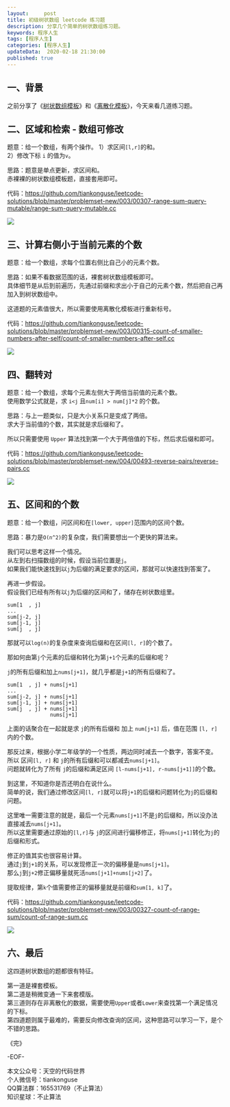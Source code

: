 ```yaml
---   
layout:     post  
title: 初级树状数组 leetcode 练习题  
description: 分享几个简单的树状数组练习题。  
keywords: 程序人生  
tags: [程序人生]    
categories: [程序人生]  
updateData:  2020-02-18 21:30:00  
published: true  
---  
```



## 一、背景  


之前分享了《[树状数组模板](https://mp.weixin.qq.com/s/pIzfukAJH95_jTjYum_GbA)》和《[离散化模板](https://mp.weixin.qq.com/s/SYScWyF9Cm0qWPnr3BPz3g)》，今天来看几道练习题。  


## 二、区域和检索 - 数组可修改  


题意：给一个数组，有两个操作。
1）求区间`[l,r]`的和。  
2）修改下标 `i` 的值为`v`。  


思路：题意是单点更新，求区间和。  
赤裸裸的树状数组模板题，直接套用即可。  


代码：https://github.com/tiankonguse/leetcode-solutions/blob/master/problemset-new/003/00307-range-sum-query-mutable/range-sum-query-mutable.cc  


![](http://res.tiankonguse.com/images/2020/11/04/001.png)  


## 三、计算右侧小于当前元素的个数  


题意：给一个数组，求每个位置右侧比自己小的元素个数。  


思路：如果不看数据范围的话，裸套树状数组模板即可。  
具体细节是从后到前遍历，先通过前缀和求出小于自己的元素个数，然后把自己再加入到树状数组中。  


这道题的元素值很大，所以需要使用离散化模板进行重新标号。  


代码：https://github.com/tiankonguse/leetcode-solutions/blob/master/problemset-new/003/00315-count-of-smaller-numbers-after-self/count-of-smaller-numbers-after-self.cc  


![](http://res.tiankonguse.com/images/2020/11/04/002.png)  


## 四、翻转对  


题意：给一个数组，求每个元素左侧大于两倍当前值的元素个数。  
使用数学公式就是，求 `i<j` 且`num[i] > num[j]*2` 的个数。  


思路：与上一题类似，只是大小关系只是变成了两倍。  
求大于当前值的个数，其实就是求后缀和了。  


所以只需要使用 `Upper` 算法找到第一个大于两倍值的下标，然后求后缀和即可。  


代码：https://github.com/tiankonguse/leetcode-solutions/blob/master/problemset-new/004/00493-reverse-pairs/reverse-pairs.cc  


![](http://res.tiankonguse.com/images/2020/11/04/003.png)  


## 五、区间和的个数  


题意：给一个数组，问区间和在`[lower, upper]`范围内的区间个数。  


思路：暴力是`O(n^2)`的复杂度，我们需要想出一个更快的算法来。  


我们可以思考这样一个情况。  
从左到右扫描数组的时候，假设当前位置是`j`。  
如果我们能快速找到以`j`为后缀的满足要求的区间，那就可以快速找到答案了。  


再进一步假设。  
假设我们已经有所有以`j`为后缀的区间和了，储存在树状数组里。  


```
sum[1  , j]
...
sum[j-2, j]
sum[j-1, j]
sum[j  , j]
```


那就可以`log(n)`的复杂度来查询后缀和在区间`[l, r]`的个数了。  


那如何由第`j`个元素的后缀和转化为第`j+1`个元素的后缀和呢？  


`j`的所有后缀和加上`nums[j+1]`，就几乎都是`j+1`的所有后缀和了。  


```
sum[1  , j] + nums[j+1]
...
sum[j-2, j] + nums[j+1]
sum[j-1, j] + nums[j+1]
sum[j  , j] + nums[j+1]
              nums[j+1]
```


上面的话聚合在一起就是求 `j`的所有后缀和 加上 `num[j+1]` 后，值在范围 `[l, r]`内的个数。  


那反过来，根据小学二年级学的一个性质，两边同时减去一个数字，答案不变。  
所以 区间`[l, r]` 和 `j`的所有后缀和可以都减去`nums[j+1]`。  
问题就转化为了所有 `j`的后缀和满足区间 `[l-nums[j+1], r-nums[j+1]]`的个数。  


到这里，不知道你是否还明白在说什么。  
简单的说，我们通过修改区间`[l, r]`就可以将`j+1`的后缀和问题转化为`j`的后缀和问题。  


这里唯一需要注意的就是，最后一个元素`nums[j+1]`不是`j`的后缀和，所以没办法直接减去`nums[j+1]`。  
所以这里需要通过原始的`[l,r]`与 `j`的区间进行偏移修正，将`nums[j+1]`转化为`j`的后缀和形式。  


修正的值其实也很容易计算。  
通过`j`到`j+1`的关系，可以发现修正一次的偏移量是`nums[j+1]`。  
那么`j`到`j+2`修正偏移量就死活`nums[j+1]+nums[j+2]`了。  


提取规律，第`k`个值需要修正的偏移量就是前缀和`sum[1, k]`了。  


代码：https://github.com/tiankonguse/leetcode-solutions/blob/master/problemset-new/003/00327-count-of-range-sum/count-of-range-sum.cc  


![](http://res.tiankonguse.com/images/2020/11/04/004.png)  



## 六、最后  


这四道树状数组的题都很有特征。  


第一道是裸套模板。  
第二道是稍微变通一下来套模版。  
第三道则存在非离散化的数据，需要使用`Upper`或者`Lower`来查找第一个满足情况的下标。  
第四道题则属于最难的，需要反向修改查询的区间，这种思路可以学习一下，是个不错的思路。  




《完》  


-EOF-  



本文公众号：天空的代码世界  
个人微信号：tiankonguse  
QQ算法群：165531769（不止算法）  
知识星球：不止算法  

